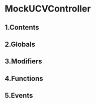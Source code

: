 # MockUCVController





## 1.Contents
<!-- START doctoc -->
<!-- END doctoc -->

## 2.Globals

## 3.Modifiers

## 4.Functions

## 5.Events
